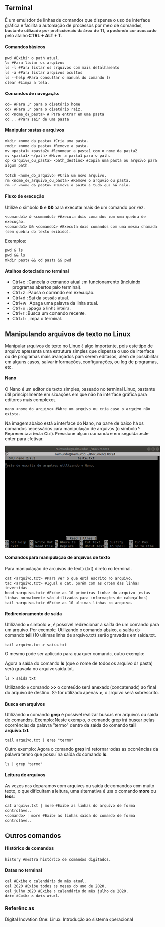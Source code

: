 ## Terminal

É um emulador de linhas de comandos que dispensa o uso de interface gráfica e facilita a automação de processos por meio de comandos, bastante utilizado por profissionais da área de TI, e podendo ser acessado pelo atalho **CTRL + ALT + T**.


#### Comandos básicos

	pwd #Exibir o path atual.
	ls #Para listar os arquivos
	ls -l #Para listar os arquivos com mais detalhamento 
	ls -a #Para listar arquivos ocultos
	ls --help #Para consultar o manual do comando ls
	clear #Limpa a tela.
	
#### Comandos de navegação:
	
	cd~ #Para ir para o diretório home
	cd/ #Para ir para o diretório raiz.
	cd <nome_da_pasta> # Para entrar em uma pasta
	cd .. #Para sair de uma pasta
 
#### Manipular pastas e arquivos

	mkdir <nome_da_pasta> #Cria uma pasta.
	rmdir <nome_da_pasta> #Remove a pasta.
	mv <pasta1> <pasta2> #Renomear a pasta1 com o nome da pasta2
	mv <pasta1> </path> #Mover a pasta1 para o path.
	cp <arquivo_ou_pasta> <path_destino> #Copia uma pasta ou arquivo para algum path.

	totch <nome_do_arquivo> #Cria um novo arquivo.
	rm <nome_do_arquivo_ou_pasta> #Remove o arquvio ou pasta.
	rm -r <nome_da_pasta> #Remove a pasta e tudo que há nela.
	
#### Fluxo de execução

Utilize o simbolo **&** e **&&** para executar mais de um comando por vez.

	<comando1> & <comando2> #Executa dois comandos com uma quebra de execução.
	<comando1> && <comando2> #Executa dois comandos com uma mesma chamada (sem quebra do texto exibido).

Exemplos:

	pwd & ls
	pwd && ls
	mkdir pasta && cd pasta && pwd

#### Atalhos do teclado no terminal

 - Ctrl+c : Cancela o comando atual em funcionamento (incluindo programas abertos pelo terminal).
 - Ctrl+z : Pausa o comando em execução.
 - Ctrl+d : Sai da sessão atual.
 - Ctrl+w : Apaga uma palavra da linha atual.
 - Ctrl+u : apaga a linha inteira.
 - Ctrl+r : Busca um comando recente.
 - Ctrl+l : Limpa o terminal.




## Manipulando arquivos de texto no Linux

Manipular arquivos de texto no Linux é algo importante, pois este tipo de arquivo apresenta uma estrutura simples que dispensa o uso de interface ou de programas mais avançados para serem editados, além de possibilitar em alguns casos, salvar informações, configurações, ou log de programas, etc.

#### Nano
O Nano é um editor de texto simples, baseado no terminal Linux, bastante útil principalmente em situações em que não há interface gráfica para editores mais complexos.

	nano <nome_do_arquivo> #Abre um arquivo ou cria caso o arquivo não exista.

Na imagem abaixo está a interface do Nano, na parte de baixo há os comandos necessários para manipulação de arquivos (o simbolo **^** Representa a tecla Ctrl). Pressione algum comando e em seguida tecle enter para efetivar.

![nano interface](img/nano.png)

#### Comandos para manipulação de arquivos de texto

Para manipulação de arquivos de texto (txt) direto no terminal.

	cat <arquivo.txt> #Para ver o que está escrito no arquivo.
	tac <arquivo.txt> #Igual o cat, porém com as ordem das linhas invertidas.
	head <arquivo.txt> #Exibe as 10 primeiras linhas do arquivo (estas linhas normalmente são utilizadas para informações de cabeçalhos)
	tail <arquivo.txt> #Exibe as 10 ultimas linhas do arquivo.
	
#### Redirecionamento de saída

Utilizando o simbolo **>**, é possível redirecionar a saída de um comando para um arquivo. Por exemplo:
Utilizando o comando abaixo, a saída do comando **teil** (10 ultimas linha de arquivo.txt) serão gravadas em saida.txt.

	tail arquivo.txt > saida.txt

O mesmo pode ser aplicado para qualquer comando, outro exemplo:

Agora a saída do comando **ls** (que o nome de todos os arquivo da pasta) será gravada no arquivo saida.txt.

	ls > saida.txt

Utilizando o comando **>>** o conteúdo será anexado (concatenado) ao final do arquivo de destino. Se for utilizado apenas **>**, o arquivo será sobrescrito.

#### Busca em arquivos

Utilizando o comando **grep** é possível realizar buscas em arquivos ou saída de comandos. Exemplo: Neste exemplo, o comando grep irá buscar pelas ocorrências da palavra "termo" dentro da saída do comando **tail arquivo.txt**.

	tail arquivo.txt | grep "termo"

Outro exemplo: Agora o comando **grep** irá retornar todas as ocorrências da palavra termo  que possuí na saída do comando **ls**.

	ls | grep "termo"

#### Leitura de arquivos

As vezes nos deparamos com arquivos ou saída de comandos com muito texto, o que dificultam a leitura, uma alternativa é usa o comando **more** ou **less**:
	
	cat arquivo.txt | more #Exibe as linhas do arquivo de forma controlável.
	<comando> | more #Exibe as linhas saída do comando de forma controlável.

	



## Outros comandos

#### Histórico de comandos

	history #mostra histórico de comandos digitados.

#### Datas no terminal

	cal #Exibe o calendário do mês atual.
	cal 2020 #Exibe todos os meses do ano de 2020.
	cal julho 2020 #Exibe o calendário do mês julho de 2020.
	date #Exibe a data atual.
	







### Referências

Digital Inovation One: Linux: Introdução ao sistema operacional
